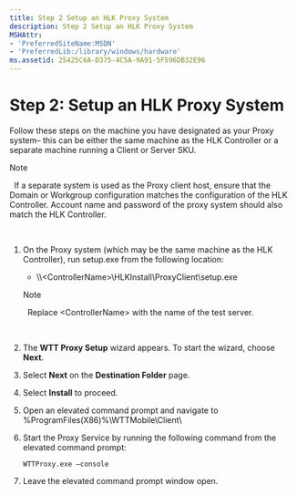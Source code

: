 ```yaml
---
title: Step 2 Setup an HLK Proxy System
description: Step 2 Setup an HLK Proxy System
MSHAttr:
- 'PreferredSiteName:MSDN'
- 'PreferredLib:/library/windows/hardware'
ms.assetid: 25425C6A-D375-4C5A-9A91-5F596DB32E96
---
```


# Step 2: Setup an HLK Proxy System


Follow these steps on the machine you have designated as your Proxy system– this can be either the same machine as the HLK Controller or a separate machine running a Client or Server SKU.

>[!NOTE]
>  If a separate system is used as the Proxy client host, ensure that the Domain or Workgroup configuration matches the configuration of the HLK Controller. Account name and password of the proxy system should also match the HLK Controller.

 

1.  On the Proxy system (which may be the same machine as the HLK Controller), run setup.exe from the following location:
    -   \\\\&lt;ControllerName&gt;\\HLKInstall\\ProxyClient\\setup.exe

    >[!NOTE]
    >  Replace &lt;ControllerName&gt; with the name of the test server.

     

2.  The **WTT Proxy Setup** wizard appears. To start the wizard, choose **Next**.
3.  Select **Next** on the **Destination Folder** page.
4.  Select **Install** to proceed.
5.  Open an elevated command prompt and navigate to %ProgramFiles(X86)%\\WTTMobile\\Client\\
6.  Start the Proxy Service by running the following command from the elevated command prompt:

    ``` syntax
    WTTProxy.exe –console
    ```

7.  Leave the elevated command prompt window open.

 

 






